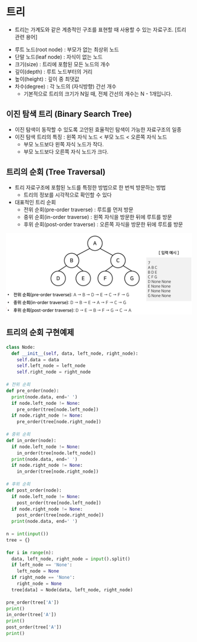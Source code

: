 # 트리
* 트리는 가계도와 같은 계층적인 구조를 표현할 때 사용할 수 있는 자료구조.
[트리 관련 용어]
- 루트 노드(root node) : 부모가 없는 최상위 노드
- 단말 노드(leaf node) : 자식이 없는 노드
- 크기(size) : 트리에 포함된 모든 노드의 개수
- 깊이(depth) : 루트 노드부터의 거리
- 높이(height) : 깊이 중 최댓값
- 차수(degree) : 각 노드의 (자식방향) 간선 개수 
  * 기본적으로 트리의 크기가 N일 때, 전체 간선의 개수는 N - 1개입니다.

## 이진 탐색 트리 (Binary Search Tree)
* 이진 탐색이 동작할 수 있도록 고안된 효율적인 탐색이 가능한 자료구조의 일종
* 이진 탐색 트리의 특징 : 왼쪽 자식 노드 < 부모 노드 < 오른쪽 자식 노드
  - 부모 노드보다 왼쪽 자식 노드가 작다.
  - 부모 노드보다 오른쪽 자식 노드가 크다.
  
## 트리의 순회 (Tree Traversal)
* 트리 자료구조에 포함된 노드를 특정한 방법으로 한 번씩 방문하는 방법
  - 트리의 정보를 시각적으로 확인할 수 있다
* 대표적인 트리 순회
  - 전위 순회(pre-order traverse) : 루트를 먼저 방문
  - 중위 순회(in-order traverse) : 왼쪽 자식을 방문한 뒤에 루트를 방문
  - 후위 순회(post-order traverse) : 오른쪽 자식을 방문한 뒤에 루트를 방문

![트리의순회](./2022-07-14%20191640.png)

  
## 트리의 순회 구현예제
```python
class Node:
  def __init__(self, data, left_node, right_node):
    self.data = data
    self.left_node = left_node
    self.right_node = right_node

# 전위 순회
def pre_order(node):
  print(node.data, end=' ')
  if node.left_node != None:
    pre_order(tree[node.left_node])
  if node.right_node != None:
    pre_order(tree[node.right_node])
  
# 중위 순회
def in_order(node):
  if node.left_node != None:
    in_order(tree[node.left_node])
  print(node.data, end=' ')
  if node.right_node != None:
    in_order(tree[node.right_node])

# 후위 순회
def post_order(node):
  if node.left_node != None:
    post_order(tree[node.left_node])
  if node.right_node != None:
    post_order(tree[node.right_node])
  print(node.data, end=' ')

n = int(input())
tree = {}

for i in range(n):
  data, left_node, right_node = input().split()
  if left_node == 'None':
    left_node = None
  if right_node == 'None':
    right_node = None
  tree[data] = Node(data, left_node, right_node)

pre_order(tree['A'])
print()
in_order(tree['A'])
print()
post_order(tree['A'])
print()
```